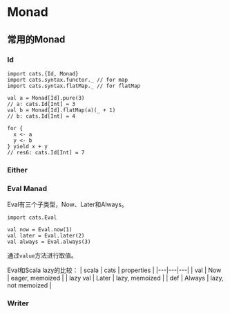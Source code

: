# Monad


## 常用的Monad

### Id

```
import cats.{Id, Monad}
import cats.syntax.functor._ // for map
import cats.syntax.flatMap._ // for flatMap

val a = Monad[Id].pure(3)
// a: cats.Id[Int] = 3
val b = Monad[Id].flatMap(a)(_ + 1)
// b: cats.Id[Int] = 4

for {
  x <- a
  y <- b
} yield x + y
// res6: cats.Id[Int] = 7
```
### Either

### Eval Manad
Eval有三个子类型，Now、Later和Always。
```
import cats.Eval

val now = Eval.now(1)
val later = Eval.later(2)
val always = Eval.always(3)
```
通过`value`方法进行取值。

Eval和Scala lazy的比较：
| scala | cats | properties |
|---|---|---|
| val | Now | eager, memoized |
| lazy val | Later | lazy, memoized |
| def | Always | lazy, not memoized |

### Writer

